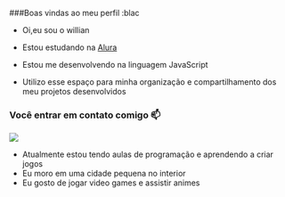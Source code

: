 
###Boas vindas ao meu perfil :blac

- Oi,eu sou o willian
  
- Estou estudando na [Alura](https://ww.alura.com.br)
- Estou me desenvolvendo na linguagem JavaScript
- Utilizo esse espaço para minha organização e compartilhamento dos meu projetos desenvolvidos

### Você entrar em contato comigo 📫

![](https://media1.tenor.com/m/9D81Hy5SLA0AAAAC/tokyo-ghoul-kaneki-ken.gif)
- Atualmente estou tendo aulas de programação e aprendendo a criar jogos
- Eu moro em uma cidade pequena no interior
- Eu gosto de jogar video games e assistir animes




